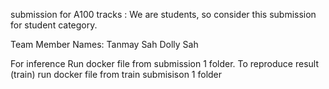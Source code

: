 submission for  A100 tracks  : We are students, so  consider this submission for student category.

Team Member Names:
Tanmay Sah
Dolly Sah

For inference Run   docker file   from submission 1  folder.
To reproduce result (train)   run   docker file  from  train submisison 1  folder

